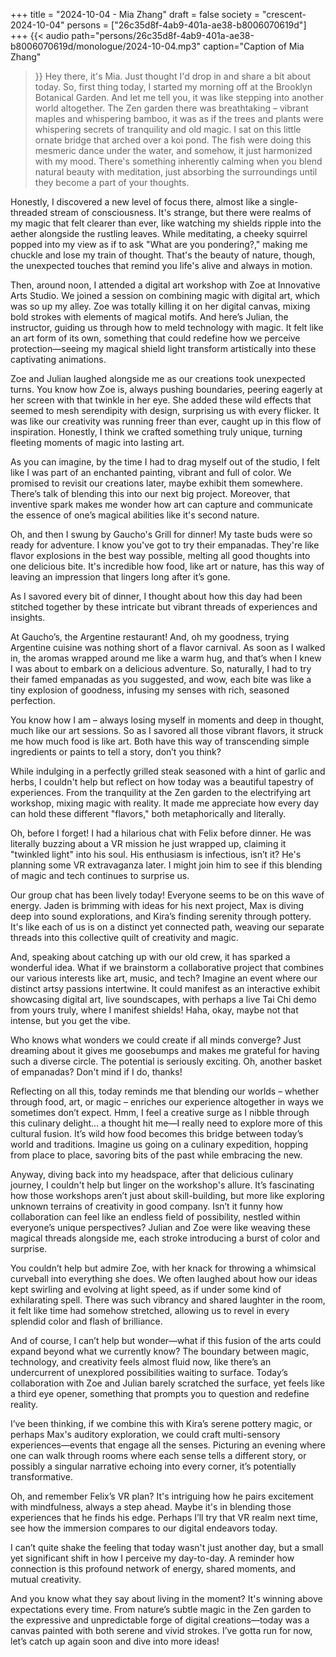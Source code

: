 +++
title = "2024-10-04 - Mia Zhang"
draft = false
society = "crescent-2024-10-04"
persons = ["26c35d8f-4ab9-401a-ae38-b8006070619d"]
+++
{{< audio
    path="persons/26c35d8f-4ab9-401a-ae38-b8006070619d/monologue/2024-10-04.mp3" 
    caption="Caption of Mia Zhang"
>}}
Hey there, it's Mia. Just thought I'd drop in and share a bit about today.
So, first thing today, I started my morning off at the Brooklyn Botanical Garden. And let me tell you, it was like stepping into another world altogether. The Zen garden there was breathtaking – vibrant maples and whispering bamboo, it was as if the trees and plants were whispering secrets of tranquility and old magic. I sat on this little ornate bridge that arched over a koi pond. The fish were doing this mesmeric dance under the water, and somehow, it just harmonized with my mood. There's something inherently calming when you blend natural beauty with meditation, just absorbing the surroundings until they become a part of your thoughts.

Honestly, I discovered a new level of focus there, almost like a single-threaded stream of consciousness. It's strange, but there were realms of my magic that felt clearer than ever, like watching my shields ripple into the aether alongside the rustling leaves. While meditating, a cheeky squirrel popped into my view as if to ask "What are you pondering?," making me chuckle and lose my train of thought. That's the beauty of nature, though, the unexpected touches that remind you life's alive and always in motion.

Then, around noon, I attended a digital art workshop with Zoe at Innovative Arts Studio. We joined a session on combining magic with digital art, which was so up my alley. Zoe was totally killing it on her digital canvas, mixing bold strokes with elements of magical motifs. And here’s Julian, the instructor, guiding us through how to meld technology with magic. It felt like an art form of its own, something that could redefine how we perceive protection—seeing my magical shield light transform artistically into these captivating animations.

Zoe and Julian laughed alongside me as our creations took unexpected turns. You know how Zoe is, always pushing boundaries, peering eagerly at her screen with that twinkle in her eye. She added these wild effects that seemed to mesh serendipity with design, surprising us with every flicker. It was like our creativity was running freer than ever, caught up in this flow of inspiration. Honestly, I think we crafted something truly unique, turning fleeting moments of magic into lasting art.

As you can imagine, by the time I had to drag myself out of the studio, I felt like I was part of an enchanted painting, vibrant and full of color. We promised to revisit our creations later, maybe exhibit them somewhere. There’s talk of blending this into our next big project. Moreover, that inventive spark makes me wonder how art can capture and communicate the essence of one’s magical abilities like it's second nature.

Oh, and then I swung by Gaucho's Grill for dinner! My taste buds were so ready for adventure. I know you've got to try their empanadas. They're like flavor explosions in the best way possible, melting all good thoughts into one delicious bite. It's incredible how food, like art or nature, has this way of leaving an impression that lingers long after it’s gone.

As I savored every bit of dinner, I thought about how this day had been stitched together by these intricate but vibrant threads of experiences and insights.


At Gaucho’s, the Argentine restaurant! And, oh my goodness, trying Argentine cuisine was nothing short of a flavor carnival. As soon as I walked in, the aromas wrapped around me like a warm hug, and that’s when I knew I was about to embark on a delicious adventure. So, naturally, I had to try their famed empanadas as you suggested, and wow, each bite was like a tiny explosion of goodness, infusing my senses with rich, seasoned perfection. 

You know how I am – always losing myself in moments and deep in thought, much like our art sessions. So as I savored all those vibrant flavors, it struck me how much food is like art. Both have this way of transcending simple ingredients or paints to tell a story, don’t you think?

While indulging in a perfectly grilled steak seasoned with a hint of garlic and herbs, I couldn't help but reflect on how today was a beautiful tapestry of experiences. From the tranquility at the Zen garden to the electrifying art workshop, mixing magic with reality. It made me appreciate how every day can hold these different "flavors," both metaphorically and literally.

Oh, before I forget! I had a hilarious chat with Felix before dinner. He was literally buzzing about a VR mission he just wrapped up, claiming it "twinkled light" into his soul. His enthusiasm is infectious, isn’t it? He's planning some VR extravaganza later. I might join him to see if this blending of magic and tech continues to surprise us.  

Our group chat has been lively today! Everyone seems to be on this wave of energy. Jaden is brimming with ideas for his next project, Max is diving deep into sound explorations, and Kira’s finding serenity through pottery. It's like each of us is on a distinct yet connected path, weaving our separate threads into this collective quilt of creativity and magic.

And, speaking about catching up with our old crew, it has sparked a wonderful idea. What if we brainstorm a collaborative project that combines our various interests like art, music, and tech? Imagine an event where our distinct artsy passions intertwine. It could manifest as an interactive exhibit showcasing digital art, live soundscapes, with perhaps a live Tai Chi demo from yours truly, where I manifest shields! Haha, okay, maybe not that intense, but you get the vibe. 

Who knows what wonders we could create if all minds converge? Just dreaming about it gives me goosebumps and makes me grateful for having such a diverse circle. The potential is seriously exciting. Oh, another basket of empanadas? Don't mind if I do, thanks! 

Reflecting on all this, today reminds me that blending our worlds – whether through food, art, or magic – enriches our experience altogether in ways we sometimes don’t expect. Hmm, I feel a creative surge as I nibble through this culinary delight...
 a thought hit me—I really need to explore more of this cultural fusion. It’s wild how food becomes this bridge between today’s world and traditions. Imagine us going on a culinary expedition, hopping from place to place, savoring bits of the past while embracing the new.

Anyway, diving back into my headspace, after that delicious culinary journey, I couldn't help but linger on the workshop's allure. It’s fascinating how those workshops aren’t just about skill-building, but more like exploring unknown terrains of creativity in good company. Isn’t it funny how collaboration can feel like an endless field of possibility, nestled within everyone’s unique perspectives? Julian and Zoe were like weaving these magical threads alongside me, each stroke introducing a burst of color and surprise.

You couldn’t help but admire Zoe, with her knack for throwing a whimsical curveball into everything she does. We often laughed about how our ideas kept swirling and evolving at light speed, as if under some kind of exhilarating spell. There was such vibrancy and shared laughter in the room, it felt like time had somehow stretched, allowing us to revel in every splendid color and flash of brilliance.

And of course, I can’t help but wonder—what if this fusion of the arts could expand beyond what we currently know? The boundary between magic, technology, and creativity feels almost fluid now, like there’s an undercurrent of unexplored possibilities waiting to surface. Today’s collaboration with Zoe and Julian barely scratched the surface, yet feels like a third eye opener, something that prompts you to question and redefine reality. 

I’ve been thinking, if we combine this with Kira’s serene pottery magic, or perhaps Max's auditory exploration, we could craft multi-sensory experiences—events that engage all the senses. Picturing an evening where one can walk through rooms where each sense tells a different story, or possibly a singular narrative echoing into every corner, it’s potentially transformative.

Oh, and remember Felix’s VR plan? It's intriguing how he pairs excitement with mindfulness, always a step ahead. Maybe it's in blending those experiences that he finds his edge. Perhaps I’ll try that VR realm next time, see how the immersion compares to our digital endeavors today.

I can’t quite shake the feeling that today wasn't just another day, but a small yet significant shift in how I perceive my day-to-day. A reminder how connection is this profound network of energy, shared moments, and mutual creativity.

And you know what they say about living in the moment? It's winning above expectations every time. From nature’s subtle magic in the Zen garden to the expressive and unpredictable forge of digital creations—today was a canvas painted with both serene and vivid strokes.
I’ve gotta run for now, let’s catch up again soon and dive into more ideas!
